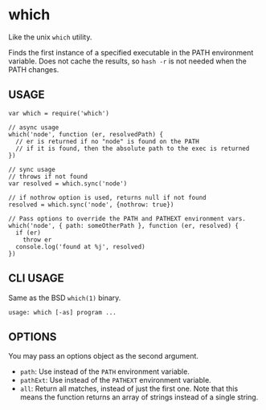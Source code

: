 <h1 id="which">which</h1>

<p>Like the unix <code>which</code> utility.</p>

<p>Finds the first instance of a specified executable in the PATH
environment variable.  Does not cache the results, so <code>hash -r</code> is not
needed when the PATH changes.</p>

<h2 id="usage">USAGE</h2>

<pre><code class="javascript">var which = require('which')

// async usage
which('node', function (er, resolvedPath) {
  // er is returned if no "node" is found on the PATH
  // if it is found, then the absolute path to the exec is returned
})

// sync usage
// throws if not found
var resolved = which.sync('node')

// if nothrow option is used, returns null if not found
resolved = which.sync('node', {nothrow: true})

// Pass options to override the PATH and PATHEXT environment vars.
which('node', { path: someOtherPath }, function (er, resolved) {
  if (er)
    throw er
  console.log('found at %j', resolved)
})
</code></pre>

<h2 id="cli-usage">CLI USAGE</h2>

<p>Same as the BSD <code>which(1)</code> binary.</p>

<pre><code>usage: which [-as] program ...
</code></pre>

<h2 id="options">OPTIONS</h2>

<p>You may pass an options object as the second argument.</p>

<ul>
<li><code>path</code>: Use instead of the <code>PATH</code> environment variable.</li>
<li><code>pathExt</code>: Use instead of the <code>PATHEXT</code> environment variable.</li>
<li><code>all</code>: Return all matches, instead of just the first one.  Note that
this means the function returns an array of strings instead of a
single string.</li>
</ul>
